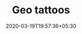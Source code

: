 ---
title: "Geo tattoos"
image: /images/clients/logo-geo.png
tags: ["logor"]
date: 2020-03-19T19:57:36+05:30
draft: false
---